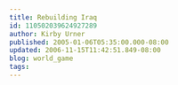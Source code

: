 ```yaml
---
title: Rebuilding Iraq
id: 110502039624927289
author: Kirby Urner
published: 2005-01-06T05:35:00.000-08:00
updated: 2006-11-15T11:42:51.849-08:00
blog: world_game
tags: 
---
```



